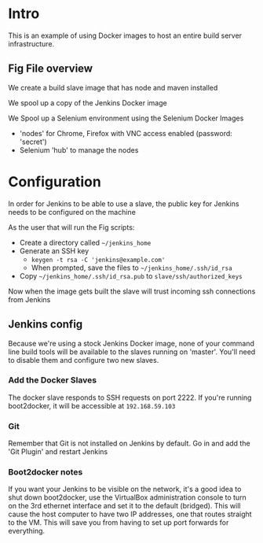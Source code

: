 Intro
=====

This is an example of using Docker images to host an entire build server infrastructure.

## Fig File overview

We create a build slave image that has node and maven installed

We spool up a copy of the Jenkins Docker image

We Spool up a Selenium environment using the Selenium Docker Images
 - 'nodes' for Chrome, Firefox with VNC access enabled (password: 'secret')
 - Selenium 'hub' to manage the nodes

Configuration
=============

In order for Jenkins to be able to use a slave, the public key for Jenkins needs to be configured on the machine

As the user that will run the Fig scripts:

* Create a directory called `~/jenkins_home`
* Generate an SSH key
    - `keygen -t rsa -C 'jenkins@example.com'`
    - When prompted, save the files to `~/jenkins_home/.ssh/id_rsa`
* Copy `~/jenkins_home/.ssh/id_rsa.pub` to `slave/ssh/authorized_keys`

Now when the image gets built the slave will trust incoming ssh connections from Jenkins

## Jenkins config

Because we're using a stock Jenkins Docker image, none of your command line build tools will be available to the slaves
running on 'master'.  You'll need to disable them and configure two new slaves.

### Add the Docker Slaves

The docker slave responds to SSH requests on port 2222.  If you're running boot2docker, it will be accessible at 
`192.168.59.103`

### Git 

Remember that Git is not installed on Jenkins by default.  Go in and add the 'Git Plugin' and restart Jenkins

### Boot2docker notes

If you want your Jenkins to be visible on the network, it's a good idea to shut down boot2docker, use the VirtualBox
administration console to turn on the 3rd ethernet interface and set it to the default (bridged).  This will cause the
host computer to have two IP addresses, one that routes straight to the VM.  This will save you from having to set up
port forwards for everything.
